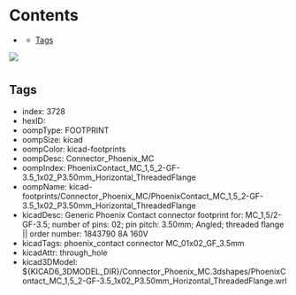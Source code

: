 



Contents
========

* [](#)
	* [Tags](#tags)
  
![][im]
# 

## Tags

- index: 3728
- hexID: 
- oompType: FOOTPRINT
- oompSize: kicad
- oompColor: kicad-footprints
- oompDesc: Connector_Phoenix_MC
- oompIndex: PhoenixContact_MC_1,5_2-GF-3.5_1x02_P3.50mm_Horizontal_ThreadedFlange
- oompName: kicad-footprints/Connector_Phoenix_MC/PhoenixContact_MC_1,5_2-GF-3.5_1x02_P3.50mm_Horizontal_ThreadedFlange
- kicadDesc: Generic Phoenix Contact connector footprint for: MC_1,5/2-GF-3.5; number of pins: 02; pin pitch: 3.50mm; Angled; threaded flange || order number: 1843790 8A 160V
- kicadTags: phoenix_contact connector MC_01x02_GF_3.5mm
- kicadAttr: through_hole
- kicad3DModel: ${KICAD6_3DMODEL_DIR}/Connector_Phoenix_MC.3dshapes/PhoenixContact_MC_1,5_2-GF-3.5_1x02_P3.50mm_Horizontal_ThreadedFlange.wrl



[im]: image.png
